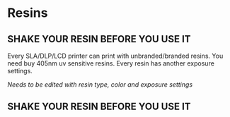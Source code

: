 <h1>Resins</h1>

<h2>SHAKE YOUR RESIN BEFORE YOU USE IT</h2>

Every SLA/DLP/LCD printer can print with unbranded/branded resins. You need buy 405nm uv sensitive resins. Every resin has another exposure settings.

<i>Needs to be edited with resin type, color and exposure settings</i>

<h2>SHAKE YOUR RESIN BEFORE YOU USE IT</h2>
